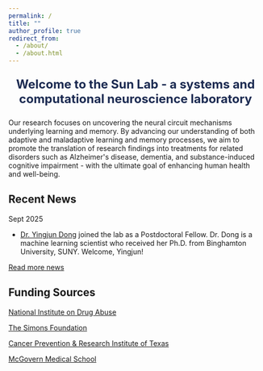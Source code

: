 ```yaml
---
permalink: /
title: ""
author_profile: true
redirect_from: 
  - /about/
  - /about.html
---
```


<p style="text-align: center; font-weight: bold; font-size: 24px; color: #1B2A51">Welcome to the Sun Lab - a systems and computational neuroscience laboratory
</p>

Our research focuses on uncovering the neural circuit mechanisms underlying learning and memory. By advancing our understanding of both adaptive and maladaptive learning and memory processes, we aim to promote the translation of research findings into treatments for related disorders such as Alzheimer's disease, dementia, and substance-induced cognitive impairment - with the ultimate goal of enhancing human health and well-being.

## Recent News
Sept 2025

* [Dr. Yingjun Dong](https://scholar.google.com/citations?hl=en&user=P3YI9OgAAAAJ&view_op=list_works&sortby=pubdate) joined the lab as a Postdoctoral Fellow. Dr. Dong is a machine learning scientist who received her Ph.D. from Binghamton University, SUNY. Welcome, Yingjun!

[Read more news](/news/)

## Funding Sources
[National Institute on Drug Abuse](https://nida.nih.gov/)

[The Simons Foundation](https://www.simonsfoundation.org/2024/08/15/simons-foundation-announces-13-recipients-of-2024-independence-awards/)

[Cancer Prevention & Research Institute of Texas](https://cprit.texas.gov/news-events/articles/cprit-awards-more-than-60-million-to-boost-texas-fight-against-cancer/)

[McGovern Medical School](https://med.uth.edu/)